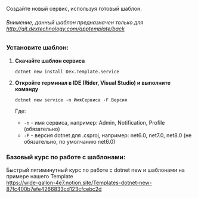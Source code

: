 Создайте новый сервис, используя готовый шаблон.
###### Внимение, данный шаблон предназначен только для http://git.dextechnology.com/apptemplate/back

### Установите шаблон:
1. **Скачайте шаблон сервиса**

    ```
    dotnet new install Dex.Template.Service
    ```

2. **Откройте терминал в IDE (Rider, Visual Studio) и выполните команду**

    ```
    dotnet new service -n ИмяСервиса -F Версия
    ```

    Где:
    - `-n` - имя сервиса, например: Admin, Notification, Profile (обязательно)
    - `-F` - версия dotnet для .csproj, например: net6.0, net7.0, net8.0 (не обязательно, по умолчанию net6.0)

### Базовый курс по работе с шаблонами:
Быстрый пятиминутный курс по работе с dotnet new и шаблонами на примере нашего Template  
https://wide-gallon-4e7.notion.site/Templates-dotnet-new-87fc400b7efe4266833cd123cfcebc2d
